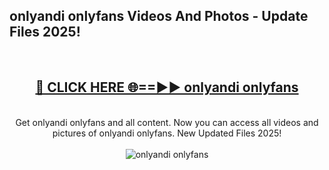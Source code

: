 <h2>onlyandi onlyfans Videos And Photos - Update Files 2025!</h2>
<br>
<div align="center">
<h2><a href="https://linkcuts.com/hfmhzwbr" rel="nofollow">🔴 CLICK HERE 🌐==►► onlyandi onlyfans</a></h2>
<br>
Get onlyandi onlyfans and all content. Now you can access all videos and pictures of onlyandi onlyfans. New Updated Files 2025!
<br>
<br>
<a href="https://linkcuts.com/hfmhzwbr" rel="nofollow" data-target="animated-image.originalLink"><img src="https://i.ibb.co.com/WyWwxjT/player-gif2.gif" alt="onlyandi onlyfans" style="max-width: 100%; display: inline-block;" data-target="animated-image.originalImage"></a>
</div>
<br>